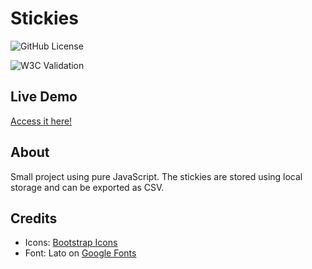 # Stickies

![GitHub License](https://img.shields.io/github/license/ednanf/JS-Stickies)

![W3C Validation](https://img.shields.io/w3c-validation/html?targetUrl=https%3A%2F%2Fednanf.github.io%2FJS-Stickies%2F)

## Live Demo

[Access it here!](https://ednanf.github.io/JS-Stickies/)

## About

Small project using pure JavaScript.
The stickies are stored using local storage and can be exported as CSV.

## Credits

- Icons: [Bootstrap Icons](https://icons.getbootstrap.com/)
- Font: Lato on [Google Fonts](https://fonts.google.com/specimen/Lato?query=Lato)
